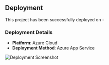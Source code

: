 ## Deployment

This project has been successfully deployed on -

### Deployment Details

- **Platform**: Azure Cloud
- **Deployment Method**: Azure App Service


![Deployment Screenshot](https://github.com/your-username/your-repo/raw/main/Screenshot%202024-08-27%20135950.png)



